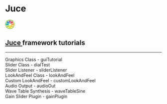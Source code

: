 # Juce

<a href="https://juce.com/" target="_blank" rel="noreferrer">
        <img src="res/juce-logo.svg" alt="javascript" width="30" height="30"/>
        <h2>Juce 
</a>
framework tutorials</h2>


<hr>
Graphics Class - guiTutorial<br>
Slider Class - dialTest<br>
Slider Listener - sliderListener<br>
LookAndFeel Class - lookAndFeel<br>
Custom LookAndFeel - customLookAndFeel<br>
Audio Output - audioOut<br>
Wave Table Synthesis - waveTableSine<br>
Gain Slider Plugin - gainPlugin<br>

